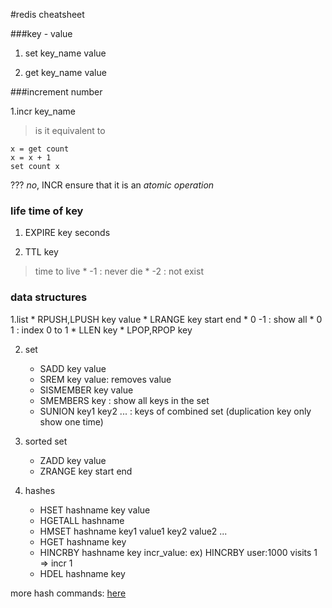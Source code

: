 #redis cheatsheet

###key - value

1. set key_name value

2. get key_name value

###increment number

1.incr key_name
>is it equivalent to 
```redis
x = get count
x = x + 1
set count x
```
???
*no*, INCR ensure that it is an *atomic operation*

### life time of key

1. EXPIRE key seconds

2. TTL key 
> time to live
    * -1 : never die
    * -2 : not exist

### data structures


1.list
    * RPUSH,LPUSH key value
    * LRANGE key start end
     * 0 -1 : show all
     * 0 1 : index 0 to 1
    * LLEN key
    * LPOP,RPOP key

2. set
    * SADD key value
    * SREM key value: removes value
    * SISMEMBER key value
    * SMEMBERS key : show all keys in the set
    * SUNION key1 key2 ... : keys of combined set (duplication key only show one time)

3. sorted set
    * ZADD key value
    * ZRANGE key start end 
4. hashes
    * HSET hashname key value
    * HGETALL hashname
    * HMSET hashname key1 value1 key2 value2 ...
    * HGET hashname key
    * HINCRBY hashname key incr_value: ex) HINCRBY user:1000 visits 1 => incr 1
    * HDEL hashname key

more hash commands: [here](http://redis.io/commands#hash)


